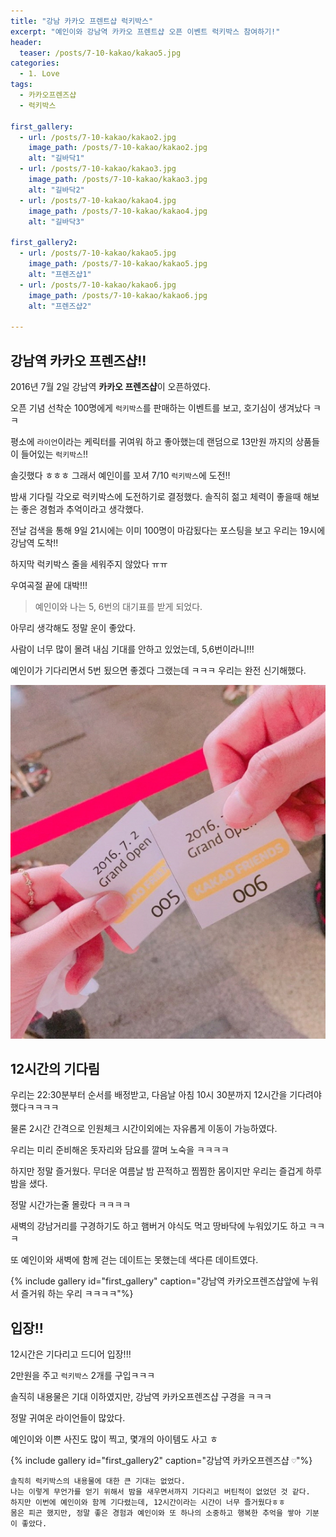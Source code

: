 ```yaml
---
title: "강남 카카오 프렌트샵 럭키박스"
excerpt: "예인이와 강남역 카카오 프렌트샵 오픈 이벤트 럭키박스 참여하기!"
header:
  teaser: /posts/7-10-kakao/kakao5.jpg
categories:
  - 1. Love
tags:
  - 카카오프렌즈샵
  - 럭키박스

first_gallery:
  - url: /posts/7-10-kakao/kakao2.jpg
    image_path: /posts/7-10-kakao/kakao2.jpg
    alt: "길바닥1"
  - url: /posts/7-10-kakao/kakao3.jpg
    image_path: /posts/7-10-kakao/kakao3.jpg
    alt: "길바닥2"
  - url: /posts/7-10-kakao/kakao4.jpg
    image_path: /posts/7-10-kakao/kakao4.jpg
    alt: "길바닥3"

first_gallery2:
  - url: /posts/7-10-kakao/kakao5.jpg
    image_path: /posts/7-10-kakao/kakao5.jpg
    alt: "프렌즈샵1"
  - url: /posts/7-10-kakao/kakao6.jpg
    image_path: /posts/7-10-kakao/kakao6.jpg
    alt: "프렌즈샵2"

---
```


## 강남역 카카오 프렌즈샵!!
2016년 7월 2일 강남역 **카카오 프렌즈샵**이 오픈하였다.

오픈 기념 선착순 100명에게 `럭키박스`를 판매하는 이벤트를 보고, 호기심이 생겨났다 ㅋㅋ

평소에 `라이언`이라는 케릭터를 귀여워 하고 좋아했는데 랜덤으로 13만원 까지의 상품들이 들어있는 `럭키박스`!!

솔깃했다 ㅎㅎㅎ 그래서 예인이를 꼬셔 7/10 `럭키박스`에 도전!!

밤새 기다릴 각오로 럭키박스에 도전하기로 결정했다. 솔직히 젊고 체력이 좋을때 해보는 좋은 경험과 추억이라고 생각했다.

전날 검색을 통해 9일 21시에는 이미 100명이 마감됬다는 포스팅을 보고 우리는 19시에 강남역 도착!!

하지막 럭키박스 줄을 세워주지 않았다 ㅠㅠ

우여곡절 끝에 대박!!!

> 예인이와 나는 5, 6번의 대기표를 받게 되었다.

아무리 생각해도 정말 운이 좋았다. 

사람이 너무 많이 몰려 내심 기대를 안하고 있었는데, 5,6번이라니!!!

예인이가 기다리면서 5번 됬으면 좋겠다 그랬는데 ㅋㅋㅋ 우리는 완전 신기해했다.

![Image of Yaktocat](/images/posts/7-10-kakao/kakao.jpg)

## 12시간의 기다림

우리는 22:30분부터 순서를 배정받고, 다음날 아침 10시 30분까지 12시간을 기다려야 했다ㅋㅋㅋㅋ

물론 2시간 간격으로 인원체크 시간이외에는 자유롭게 이동이 가능하였다.

우리는 미리 준비해온 돗자리와 담요를 깔며 노숙을 ㅋㅋㅋㅋ

하지만 정말 즐거웠다. 무더운 여름날 밤 끈적하고 찜찜한 몸이지만 우리는 즐겁게 하루 밤을 샜다.

정말 시간가는줄 몰랐다 ㅋㅋㅋㅋ

새벽의 강남거리를 구경하기도 하고 햄버거 야식도 먹고 땅바닥에 누워있기도 하고 ㅋㅋㅋ

또 예인이와 새벽에 함께 걷는 데이트는 못했는데 색다른 데이트였다.

{% include gallery id="first_gallery" caption="강남역 카카오프렌즈샵앞에 누워서 즐거워 하는 우리 ㅋㅋㅋㅋ"%}

## 입장!!

12시간은 기다리고 드디어 입장!!!

2만원을 주고 `럭키박스` 2개를 구입ㅋㅋㅋ

솔직히 내용물은 기대 이하였지만, 강남역 카카오프렌즈샵 구경을 ㅋㅋㅋ

정말 귀여운 라이언들이 많았다.

예인이와 이쁜 사진도 많이 찍고, 몇개의 아이템도 사고 ㅎ

{% include gallery id="first_gallery2" caption="강남역 카카오프렌즈샵 `♡`"%}

```
솔직히 럭키박스의 내용물에 대한 큰 기대는 없었다.
나는 이렇게 무언가를 얻기 위해서 밤을 새우면서까지 기다리고 버틴적이 없었던 것 같다.
하지만 이번에 예인이와 함께 기다렸는데, 12시간이라는 시간이 너무 즐거웠다ㅎㅎ
몸은 피곤 했지만, 정말 좋은 경험과 예인이와 또 하나의 소중하고 행복한 추억을 쌓아 기분이 좋았다.
```